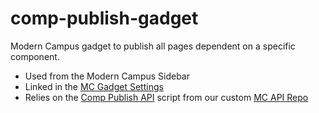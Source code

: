 # comp-publish-gadget
Modern Campus gadget to publish all pages dependent on a specific component.

- Used from the Modern Campus Sidebar
- Linked in the [MC Gadget Settings](https://a.cms.omniupdate.com/11/#oucampus/southern/www/setup/gadgets)
- Relies on the [Comp Publish API](https://github.com/SouthernAdventistUniversity/modern-campus-api/blob/main/comp-publish/index.php) script from our custom [MC API Repo](https://github.com/SouthernAdventistUniversity/modern-campus-api)

